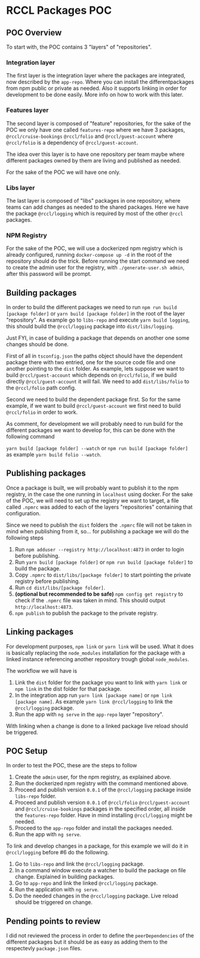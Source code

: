 # RCCL Packages POC

## POC Overview

To start with, the POC contains 3 "layers" of "repositories".

### Integration layer
The first layer is the integration layer where the packages are integrated, now described by the `app-repo`. Where you can install the differentpackages from npm public or private as needed. Also it supports linking in order for development to be done easily. More info on how to work with this later.

### Features layer

The second layer is composed of "feature" repositories, for the sake of the POC we only have one called `features-repo` where we have 3 packages, `@rccl/cruise-bookings` `@rccl/folio` and `@rccl/guest-account` where `@rccl/folio` is a dependency of `@rccl/guest-account`.

The idea over this layer is to have one repository per team maybe where different packages owned by them are living and published as needed.

For the sake of the POC we will have one only.

### Libs layer

The last layer is composed of "libs" packages in one repository, where teams can add changes as needed to the shared packages. Here we have the package `@rccl/logging` which is required by most of the other `@rccl` packages.

### NPM Registry

For the sake of the POC, we will use a dockerized npm registry which is already configured, running `docker-compose up -d` in the root of the repository should do the trick. Before running the start command we need to create the admin user for the registry, with `./generate-user.sh admin`, after this password will be prompt.

## Building packages

In order to build the different packages we need to run `npm run build [package folder]` or `yarn build [package folder]` in the root of the layer "repository". As example go to `libs-repo` and execute `yarn build logging`, this should build the `@rccl/logging` package into `dist/libs/logging`.

Just FYI, in case of building a package that depends on another one some changes should be done.

First of all in `tsconfig.json` the paths object should have the dependent package there with two entried, one for the source code file and one another pointing to the `dist` folder. As example, lets suppose we want to build `@rccl/guest-account` which depends on `@rccl/folio`, if we build directly `@rccl/guest-account` it will fail. We need to add `dist/libs/folio` to the `@rccl/folio` path config.

Second we need to build the dependent package first. So for the same example, if we want to build `@rccl/guest-account` we first need to build `@rccl/folio` in order to work.

As comment, for development we will probably need to run build for the different packages we want to develop for, this can be done with the following command

`yarn build [package folder] --watch` or `npm run build [package folder]` as example `yarn build folio --watch`.

## Publishing packages

Once a package is built, we will probably want to publish it to the npm registry, in the case the one running in `localhost` using docker. For the sake of the POC, we will need to set up the registry we want to target, a file called `.npmrc` was added to each of the layers "repositories" containing that configuration.

Since we need to publish the `dist` folders the `.npmrc` file will not be taken in mind when publishing from it, so... for publishing a package we will do the following steps

1.  Run `npm adduser --registry http://localhost:4873` in order to login before publishing.
2.  Run `yarn build [package folder]` or `npm run build [package folder]` to build the package.
3.  Copy `.npmrc` to `dist/libs/[package folder]` to start pointing the private registry before publishing.
4.  Run `cd dist/libs/[package folder]`.
5.  **(optional but recommended to be safe)** `npm config get registry` to check if the `.npmrc` file was taken in mind. This should output `http://localhost:4873`.
6.  `npm publish` to publish the package to the private registry.

## Linking packages

For development purposes, `npm link` or `yarn link` will be used. What it does is basically replacing the `node_modules` installation for the package with a linked instance referencing another repository trough global `node_modules`.

The workflow we will have is

1.  Link the `dist` folder for the package you want to link with `yarn link` or `npm link` in the dist folder for that package.
2.  In the integration app run `yarn link [package name]` or `npm link [package name]`. As example `yarn link @rccl/logging` to link the `@rccl/logging` package.
3.  Run the app with `ng serve` in the `app-repo` layer "repository".

With linking when a change is done to a linked package live reload should be triggered.

## POC Setup

In order to test the POC, these are the steps to follow

1.  Create the `admin` user, for the npm registry, as explained above.
2.  Run the dockerized npm registry with the command mentioned above.
3.  Proceed and publish version `0.0.1` of the `@rccl/logging` package inside `libs-repo` folder.
4.  Proceed and publish version `0.0.1` of `@rccl/folio` `@rccl/guest-account` and `@rccl/cruise-bookings` packages in the specified order, all inside the `features-repo` folder. Have in mind installing `@rccl/logging` might be needed.
5.  Proceed to the `app-repo` folder and install the packages needed.
6.  Run the app with `ng serve`.

To link and develop changes in a package, for this example we will do it in `@rccl/logging` before #6 do the following.

1.  Go to `libs-repo` and link the `@rccl/logging` package.
2.  In a command window execute a watcher to build the package on file change. Explained in building packages.
3.  Go to `app-repo` and link the linked `@rccl/logging` package.
4.  Run the application with `ng serve`.
5.  Do the needed changes in the `@rccl/logging` package. Live reload should be triggered on change.

## Pending points to review

I did not reviewed the process in order to define the `peerDependencies` of the different packages but it should be as easy as adding them to the respectevly `package.json` files.
